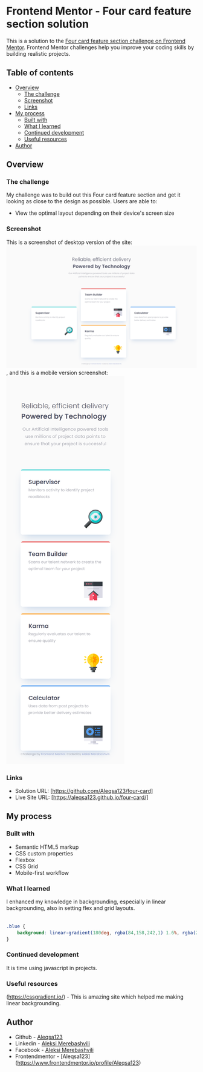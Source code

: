 # Frontend Mentor - Four card feature section solution

This is a solution to the [Four card feature section challenge on Frontend Mentor](https://www.frontendmentor.io/challenges/four-card-feature-section-weK1eFYK). Frontend Mentor challenges help you improve your coding skills by building realistic projects. 

## Table of contents

- [Overview](#overview)
  - [The challenge](#the-challenge)
  - [Screenshot](#screenshot)
  - [Links](#links)
- [My process](#my-process)
  - [Built with](#built-with)
  - [What I learned](#what-i-learned)
  - [Continued development](#continued-development)
  - [Useful resources](#useful-resources)
- [Author](#author)

## Overview

### The challenge

My challenge was to build out this Four card feature section and get it looking as close to the design as possible.
Users are able to:

- View the optimal layout depending on their device's screen size

### Screenshot

This is a screenshot of desktop version of the site: ![](./screenshots/desktop-screenshot.png),
and this is a mobile version screenshot: ![](./screenshots/mobile-screenshot.png)


### Links

- Solution URL: [https://github.com/Aleqsa123/four-card]
- Live Site URL: [https://aleqsa123.github.io/four-card/]

## My process

### Built with

- Semantic HTML5 markup
- CSS custom properties
- Flexbox
- CSS Grid
- Mobile-first workflow


### What I learned

I enhanced my knowledge in backgrounding, especially in linear backgrounding, also in setting flex and grid layouts.

```css

.blue {
    background: linear-gradient(180deg, rgba(84,158,242,1) 1.6%, rgba(255,255,255,1) 1.6%);
}
```

### Continued development

It is time using javascript in projects.


### Useful resources

(https://cssgradient.io/) - This is amazing site which helped me making linear backgrounding.


## Author

- Github - [Aleqsa123](https://github.com/Aleqsa123)
- Linkedin - [Aleksi Merebashvili](https://www.linkedin.com/in/aleksi-merebashvili-36627426/)
- Facebook - [Aleksi Merebashvili](https://www.facebook.com/aleksi.merebashvili)
- Frontendmentor - [Aleqsa123] (https://www.frontendmentor.io/profile/Aleqsa123)